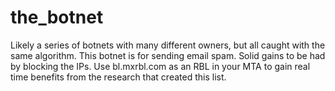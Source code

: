 # the_botnet

Likely a series of botnets with many different owners, but all caught with the same algorithm. This botnet is for sending email spam. Solid gains to be had by blocking the IPs. Use bl.mxrbl.com as an RBL in your MTA to gain real time benefits from the research that created this list.

